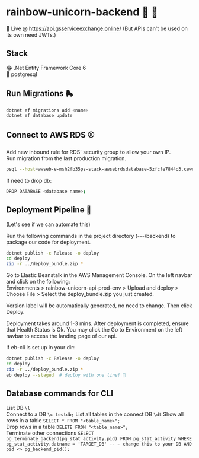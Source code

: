 # rainbow-unicorn-backend 🌈 🦄

📡 Live @ https://api.gsserviceexchange.online/
(But APIs can't be used on its own need JWTs.)

## Stack
😂 .Net Entity Framework Core 6  
🔢 postgresql

## Run Migrations 🛼
```sh
dotnet ef migrations add <name>
dotnet ef database update
```

## Connect to AWS RDS ⚾️
Add new inbound rule for RDS' security group to allow your own IP.  
Run migration from the last production migration.  
```sh
psql --host=awseb-e-msh2fb35ps-stack-awsebrdsdatabase-5zfcfe7844o3.cewrunjgyijw.ap-southeast-1.rds.amazonaws.com --port=5432 --username=cherylperyl --dbname=postgres    
```
  
If need to drop db:
```sh
DROP DATABASE <database name>;
```
  
## Deployment Pipeline 🏁
(Let's see if we can automate this)  
  
Run the following commands in the project directory (---/backend) to package our code for deployment.
```sh
dotnet publish -c Release -o deploy
cd deploy
zip -r ../deploy_bundle.zip *
```
Go to Elastic Beanstalk in the AWS Management Console. On the left navbar and click on the following:  
Environments > rainbow-unicorn-api-prod-env > Upload and deploy > Choose File > Select the deploy_bundle.zip you just created.  
  
Version label will be automatically generated, no need to change. Then click Deploy.  
  
Deployment takes around 1-3 mins. After deployment is completed, ensure that Health Status is Ok. You may click the Go to Environment on the left navbar to access the landing page of our api.  
  
If eb-cli is set up in your dir:  
```sh
dotnet publish -c Release -o deploy
cd deploy
zip -r ../deploy_bundle.zip *
eb deploy --staged  # deploy with one line! 🙂
```

## Database commands for CLI
List DB ```\l```  
Connect to a DB ```\c testdb;```
List all tables in the connect DB ```\dt``` 
Show all rows in a table ```SELECT * FROM "<table_name>";```  
Drop rows in a table ```DELETE FROM "<table_name>";```  
Terminate other connections ```SELECT pg_terminate_backend(pg_stat_activity.pid)
FROM pg_stat_activity
WHERE pg_stat_activity.datname = 'TARGET_DB' -- ← change this to your DB
AND pid <> pg_backend_pid();```  
